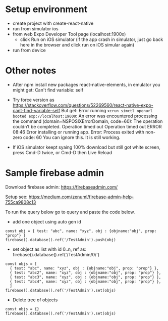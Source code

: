 # Setup environment 
- create project with create-react-native
- run from simulator ios
 - from web Expo Developer Tool page (localhost:1900x)
   - click Run on iOS simulator
   (if the app crash in simulator, just go back here in the browser and click run on iOS simular again)
- run from device

# Other notes
- After npm install new packages react-native-elements, in emulator you might get: Can't find variable: self
 - Try force version as https://stackoverflow.com/questions/52269560/react-native-expo-cant-find-variable-self
 But get: 
  Error running `xcrun simctl openurl booted exp://localhost:19000`: An error was encountered processing the command (domain=NSPOSIXErrorDomain, code=60):
  The operation couldn’t be completed. Operation timed out
  Operation timed out
  ERROR
  08:46
  Error installing or running app. Error: Process exited with non-zero code: 60
You can ignore this. It is still working.

- If iOS simulator keept syaing 100% download but still got white screen, press Cmd-D twice, or Cmd-D then Live Reload


# Sample firebase admin
Download firebase admin: https://firebaseadmin.com/

Setup see: https://medium.com/zenuml/firebase-admin-help-755ca9808c13

To run the query below go to query and paste the code below.

-  add one object using auto gen id
```
const obj = { test: "abc", name: "xyz", obj : {objname:"obj", prop: "prop"} }
firebase().database().ref('/TestAdmin').push(obj)
```
- set object as list with id 0..n, ref as: firebase().database().ref('/TestAdmin/0/')
```
const objs = [
  { test: "abc", name: "xyz", obj : {objname:"obj", prop: "prop"} },
  { test: "abc2", name: "xyz", obj : {objname:"obj", prop: "prop"} },
  { test: "abc3", name: "xyz", obj : {objname:"obj", prop: "prop"} },
  { test: "abc4", name: "xyz", obj : {objname:"obj", prop: "prop"} },
  ]
firebase().database().ref('/TestAdmin').set(objs)
```

- Delete tree of objects
```
const objs = {}
firebase().database().ref('/TestAdmin').set(objs)
```

